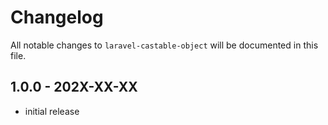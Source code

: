 # Changelog

All notable changes to `laravel-castable-object` will be documented in this file.

## 1.0.0 - 202X-XX-XX

- initial release
